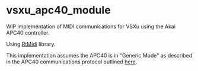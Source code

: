 vsxu_apc40_module
================

WIP implementation of MIDI communications for VSXu using the Akai APC40 controller.

Using [RtMidi](http://www.music.mcgill.ca/~gary/rtmidi/) library.

This implementation assumes the APC40 is in "Generic Mode" as described in the APC40 communications protocol outlined [here](http://www.akaipro.com/apc40map).
